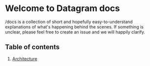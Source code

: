 # Welcome to Datagram docs

/docs is a collection of short and hopefully easy-to-understand explanations of what's happening behind the scenes. If something is unclear, please feel free to create an issue and we will happily clarify.

## Table of contents

1. [Architecture](ARCHITECTURE.md)